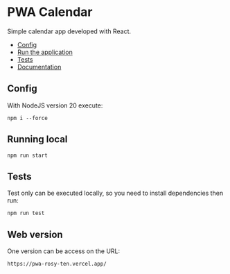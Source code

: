 # PWA Calendar

Simple calendar app developed with React.
​

- [Config](#config)
- [Run the application](#running)
- [Tests](#tests)
- [Documentation](#documentation)
  ​

## Config

With NodeJS version 20 execute:

```
npm i --force
```

## Running local

  ```
  npm run start
  ```

## Tests

Test only can be executed locally, so you need to install dependencies then run:

```
npm run test
```

## Web version

One version can be access on the URL:

```
https://pwa-rosy-ten.vercel.app/
```
